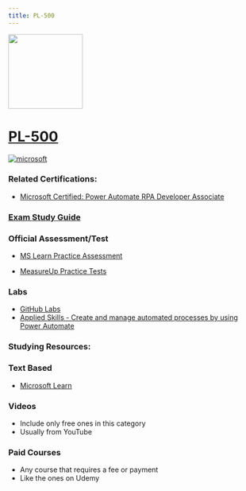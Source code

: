 ```yaml
---
title: PL-500
---
```


<img src="/pl-500.png" width="150" height="150">

# [PL-500](https://learn.microsoft.com/certifications/exams/pl-500)
<a href='https://learn.microsoft.com/en-us/certifications/browse/?type=role-based&levels=intermediate' target="_blank"><img alt='microsoft' src='https://img.shields.io/badge/associate-100000?style=for-the-badge&logo=microsoft&logoColor=white&labelColor=0078D4&color=212221'/></a> 

### Related Certifications:
- [Microsoft Certified: Power Automate RPA Developer Associate](https://learn.microsoft.com/en-us/certifications/power-automate-rpa-developer-associate)

### [Exam Study Guide](https://aka.ms/pl500-studyguide)

### Official Assessment/Test
- [MS Learn Practice Assessment](https://learn.microsoft.com/en-us/credentials/certifications/exams/pl-500/practice/assessment?assessment-type=practice&assessmentId=74)

- [MeasureUp Practice Tests](https://www.measureup.com/microsoft-practice-test-pl-500-power-automate-rpa-developer.html#u44)

### Labs
- [GitHub Labs](https://github.com/MicrosoftLearning/PL-500T00-Microsoft-Power-Automate-RPA-Developer/tree/master/Instructions)
- [Applied Skills - Create and manage automated processes by using Power Automate](https://learn.microsoft.com/en-us/credentials/applied-skills/create-and-manage-automated-processes-with-power-automate/)

### Studying Resources:

### Text Based
- [Microsoft Learn](https://learn.microsoft.com/certifications/exams/pl-500)
### Videos
- Include only free ones in this category
- Usually from YouTube
### Paid Courses
- Any course that requires a fee or payment
- Like the ones on Udemy

